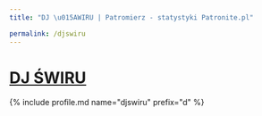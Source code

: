 ```yaml
---
title: "DJ \u015AWIRU | Patromierz - statystyki Patronite.pl"

permalink: /djswiru
---
```


# [DJ ŚWIRU](https://patronite.pl/djswiru)

{% include profile.md name="djswiru" prefix="d" %}
